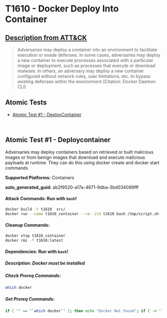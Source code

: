 # T1610 - Docker Deploy Into Container
## [Description from ATT&CK](https://attack.mitre.org/techniques/T1610)
<blockquote>Adversaries may deploy a container into an environment to facilitate execution or evade defenses. In some cases, adversaries may deploy a new container to execute processes associated with a particular image or deployment, such as processes that execute or download malware. In others, an adversary may deploy a new container configured without network rules, user limitations, etc. to bypass existing defenses within the environment.(Citation: Docker Daemon CLI)
</blockquote>



## Atomic Tests

- [Atomic Test #1 - DeployContainer](##atomic-test-1---Deploycontainer)


<br/>

## Atomic Test #1 - Deploycontainer
  Adversaries may deploy containers based on retrieved or built malicious images or from benign images that download and execute malicious payloads at runtime. They can do this using docker create and docker start commands 

**Supported Platforms:** Containers


**auto_generated_guid:** ab2f9520-a17a-4671-9dba-3bd034099fff




#### Attack Commands: Run with `bash`! 


```bash
docker build -t t1610  src/
docker run --name t1610_container --rm -itd t1610 bash /tmp/script.sh
```

#### Cleanup Commands:
```bash
docker stop t1610_container
docker rmi -f t1610:latest 
```



#### Dependencies:  Run with `bash`!
##### Description: Docker must be installed
##### Check Prereq Commands:
```bash
which docker
```
##### Get Prereq Commands:
```bash
if [ "" == "`which docker`" ]; then echo "Docker Not Found"; if [ -n "`which apt-get`" ]; then sudo apt-get -y install docker ; elif [ -n "`which yum`" ]; then sudo yum -y install docker ; fi ; else echo "Docker installed"; fi

```




<br/>
